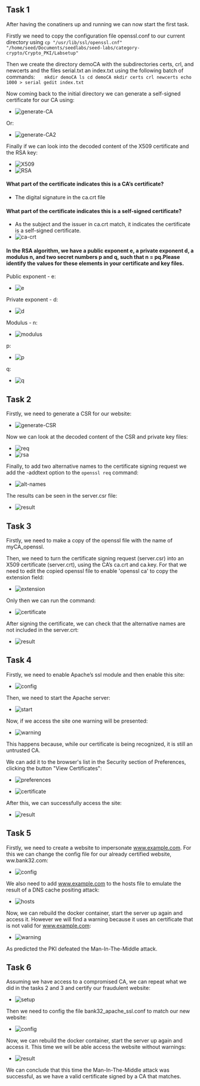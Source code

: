 ## Task 1
After having the conatiners up and running we can now start the first task.

Firstly we need to copy the configuration file openssl.conf to our current directory using `cp "/usr/lib/ssl/openssl.cnf" "/home/seed/Documents/seedlabs/seed-labs/category-crypto/Crypto_PKI/Labsetup"`

Then we create the directory demoCA with the subdirectories certs, crl, and newcerts and the files serial.txt an index.txt using the following batch of commands:
`   
    mkdir demoCA
    ls
    cd demoCA
    mkdir certs crl newcerts
    echo 1000 > serial
    gedit index.txt
`

Now coming back to the initial directory we can generate a self-signed certificate for our CA using: 
- ![generate-CA](/Images/Week12/Task1-generate-CA.PNG "generate-CA")

Or:
- ![generate-CA2](/Images/Week12/Task1-generate-CA2.PNG "generate-CA2")

Finally if we can look into the decoded content of the X509 certificate and the RSA key:
- ![X509](/Images/Week12/Task1-X509.PNG "X509")
- ![RSA](/Images/Week12/Task1-RSA.PNG "RSA")

#### What part of the certificate indicates this is a CA’s certificate?

- The digital signature in the ca.crt file

#### What part of the certificate indicates this is a self-signed certificate?

- As the subject and the issuer in ca.crt match, it indicates the certificate is a self-signed certificate.
- ![ca-crt](/Images/Week12/Task1-ca-crt.PNG "ca-crt")

#### In the RSA algorithm, we have a public exponent e, a private exponent d, a modulus n, and two secret numbers p and q, such that n = pq.Please identify the values for these elements in your certificate and key files.

Public exponent - e:
- ![e](/Images/Week12/Task1-e.PNG "e")

Private exponent - d:
- ![d](/Images/Week12/Task1-d.PNG "d")

Modulus - n:
- ![modulus](/Images/Week12/Task1-modulus.PNG "modulus")

p:
- ![p](/Images/Week12/Task1-p.PNG "p")

q:
- ![q](/Images/Week12/Task1-q.PNG "q")

## Task 2

Firstly, we need to generate a CSR for our website: 
- ![generate-CSR](/Images/Week12/Task2-generate-CSR.PNG "generate-CSR")

Now we can look at the decoded content of the CSR and private key files:
- ![req](/Images/Week12/Task2-req.PNG "req")
- ![rsa](/Images/Week12/Task2-rsa.PNG "rsa")

Finally, to add two alternative names to the certificate signing request we add the -addtext option to the `openssl req` command:
- ![alt-names](/Images/Week12/Task2-alt-names.PNG "alt-names")

The results can be seen in the server.csr file:
- ![result](/Images/Week12/Task2-result.PNG "result")

## Task 3

Firstly, we need to make a copy of the openssl file with the name of myCA_openssl.

Then, we need to turn the certificate signing request (server.csr) into an X509 certificate (server.crt), using the CA’s ca.crt and ca.key. For that we need to edit the copied openssl file to enable 'openssl ca' to copy the extension field:
- ![extension](/Images/Week12/Task3-extension.PNG "extension")

Only then we can run the command:
- ![certificate](/Images/Week12/Task3-certificate.PNG "certificate")

After signing the certificate, we can check that the alternative names are not included in the server.crt:
- ![result](/Images/Week12/Task3-result.PNG "result")

## Task 4

Firstly, we need to enable Apache’s ssl module and then enable this site:
- ![config](/Images/Week12/Task4-config.PNG "config")

Then, we need to start the Apache server:
- ![start](/Images/Week12/Task4-start.PNG "start")

Now, if we access the site one warning will be presented:
- ![warning](/Images/Week12/Task4-warning.PNG "warning")

This happens because, while our certificate is being recognized, it is still an untrusted CA.

We can add it to the browser's list in the Security section of Preferences, clicking the button "View Certificates":
- ![preferences](/Images/Week12/Task4-preferences.PNG "preferences")

- ![certificate](/Images/Week12/Task4-certificate.PNG "certificate")

After this, we can successfully access the site:
- ![result](/Images/Week12/Task4-result.PNG "result")

## Task 5

Firstly, we need to create a website to impersonate www.example.com. For this we can change the config file for our already certified website, ww.bank32.com:
- ![config](/Images/Week12/Task5-config.PNG "config")

We also need to add www.example.com to the hosts file to emulate the result of a DNS cache positing attack:
- ![hosts](/Images/Week12/Task5-hosts.PNG "hosts")

Now, we can rebuild the docker container, start the server up again and access it. However we will find a warning because it uses an certificate that is not valid for www.example.com:
- ![warning](/Images/Week12/Task5-warning.PNG "warning")

As predicted the PKI defeated the Man-In-The-Middle attack.

## Task 6

Assuming we have access to a compromised CA, we can repeat what we did in the tasks 2 and 3 and certify our fraudulent website:
- ![setup](/Images/Week12/Task6-setup.PNG "setup")

Then we need to config the file bank32_apache_ssl.conf to match our new website:
- ![config](/Images/Week12/Task6-config.PNG "config")

Now, we can rebuild the docker container, start the server up again and access it. This time we will be able access the website without warnings:
- ![result](/Images/Week12/Task5-result.PNG "result")

We can conclude that this time the Man-In-The-Middle attack was successful, as we have a valid certificate signed by a CA that matches.
